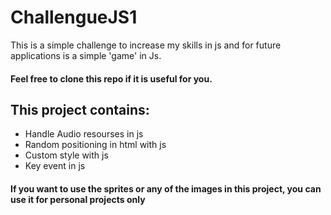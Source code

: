 # ChallengueJS1

This is a simple challenge to increase my skills in js and for future applications
is a simple 'game' in Js.

#### Feel free to clone this repo if it is useful for you.

## This project contains:

-   Handle Audio resourses in js
-   Random positioning in html with js
-   Custom style with js
-   Key event in js

#### If you want to use the sprites or any of the images in this project, you can use it for personal projects only
